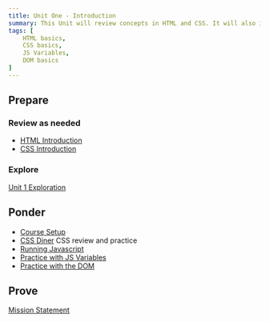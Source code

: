 ```yaml
---
title: Unit One - Introduction
summary: This Unit will review concepts in HTML and CSS. It will also introduce the basics of Javascript to allow us to begin to make our web pages dynamic
tags: [
	HTML basics,
	CSS basics,
	JS Variables,
	DOM basics
]
---
```


## Prepare

### Review as needed

- [HTML Introduction](https://byui-cit.github.io/learning-modules/modules/html/html-intro/)
- [CSS Introduction](https://byui-cit.github.io/learning-modules/modules/css/css-intro/)

### Explore

[Unit 1 Exploration](../../prepare/unit1)

## Ponder

- [Course Setup](../../prove/setup/)
- [CSS Diner](https://flukeout.github.io)  CSS review and practice
- [Running Javascript](https://byui-cit.github.io/learning-modules/modules/js/introduction/ponder1/)
- [Practice with JS Variables](https://codepen.io/matkat/pen/LYjRjzm)
- [Practice with the DOM](https://byui-cit.github.io/learning-modules/modules/js/dom-basics/ponder1/)

## Prove

[Mission Statement](../../prove/mission-statement)
<!-- [Mission Statement II](../../prove/mission-statement-2) -->
